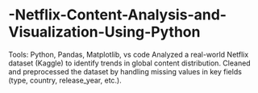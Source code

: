 # -Netflix-Content-Analysis-and-Visualization-Using-Python
Tools: Python, Pandas, Matplotlib, vs code  Analyzed a real-world Netflix dataset (Kaggle) to identify trends in global content distribution.  Cleaned and preprocessed the dataset by handling missing values in key fields (type, country, release_year, etc.).
